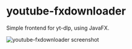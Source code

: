 # youtube-fxdownloader
Simple frontend for yt-dlp, using JavaFX.

![youtube-fxdownloader screenshot](https://github.com/panbed/youtube-fxdownloader/assets/106042766/5b92f421-fa1e-4263-84ea-cd6748bc9d9b)
